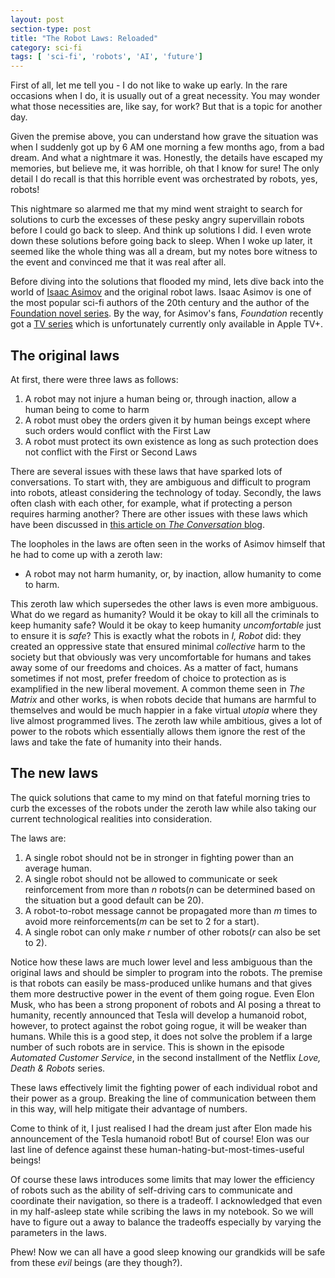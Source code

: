 ```yaml
---
layout: post
section-type: post
title: "The Robot Laws: Reloaded"
category: sci-fi 
tags: [ 'sci-fi', 'robots', 'AI', 'future']
---
```


First of all, let me tell you - I do not like to wake up early. In the rare occasions when I do, it is usually out of a great
necessity. You may wonder what those necessities are, like say, for work? But that is a topic for another day.

Given the premise above, you can understand how grave the situation was when I suddenly got up by 6 AM one morning 
a few months ago, from a bad dream. And what a nightmare it was. Honestly, the details have escaped my memories, but 
believe me, it was horrible, oh that I know for sure! The only detail I do recall is that this horrible event was orchestrated by robots, yes, robots!

This nightmare so alarmed me that my mind went straight to search for solutions to curb the excesses of these pesky angry supervillain 
robots before I could go back to sleep. And think up solutions I did. I even wrote down these solutions before going back to sleep. 
When I woke up later, it seemed like the whole thing was all a dream, but my notes bore witness to the event and convinced me that it was real after all.

Before diving into the solutions that flooded my mind, lets dive back into the world of <a href="https://en.wikipedia.org/wiki/Isaac_Asimov" target="\_blank">Isaac Asimov</a> 
and the original robot laws. Isaac Asimov is one of the most popular sci-fi authors of the 20th century and the author of the 
<a href="https://en.wikipedia.org/wiki/Foundation_series" target="\_blank">Foundation novel series</a>.
By the way, for Asimov's fans, _Foundation_ recently got a <a href="https://tv.apple.com/us/show/foundation/umc.cmc.5983fipzqbicvrve6jdfep4x3" target="\_blank">TV series</a>
which is unfortunately currently only available in Apple TV+.

## The original laws
At first, there were three laws as follows:
1.  A robot may not injure a human being or, through inaction, allow a human being to come to harm
2.  A robot must obey the orders given it by human beings except where such orders would conflict with the First Law
3.  A robot must protect its own existence as long as such protection does not conflict with the First or Second Laws

There are several issues with these laws that have sparked lots of conversations. To start with, they are ambiguous and difficult to
program into robots, atleast considering the technology of today. Secondly, the laws often clash with each other, for example, what if protecting
a person requires harming another? There are other issues with these laws which have been discussed in 
<a href="https://theconversation.com/after-75-years-isaac-asimovs-three-laws-of-robotics-need-updating-74501" target="\_blank">this article on _The Conversation_ blog</a>.

The loopholes in the laws are often seen in the works of Asimov himself that he had to come up with a zeroth law:
* A robot may not harm humanity, or, by inaction, allow humanity to come to harm.

This zeroth law which supersedes the other laws is even more ambiguous. What do we regard as humanity? Would it be okay to kill all the criminals to keep humanity safe?
Would it be okay to keep humanity _uncomfortable_ just to ensure it is _safe_? This is exactly what the robots in _I, Robot_ did: they created an oppressive state that ensured minimal _collective_ harm 
to the society but that obviously was very uncomfortable for humans and takes away some of our freedoms and choices. As a matter of fact, humans sometimes if not most,
prefer freedom of choice to protection as is examplified in the new  liberal movement. A common theme seen in _The Matrix_ and other works, is when robots decide that humans are harmful to themselves and would be much happier in a fake virtual _utopia_
where they live almost programmed lives. The zeroth law while ambitious, gives a lot of power to the robots which essentially allows them ignore the rest of the laws and take the fate of humanity into their hands.

## The new laws

The quick solutions that came to my mind on that fateful morning tries to curb the excesses of the robots under the zeroth law while also taking our current technological realities into consideration.

The laws are:
1.  A single robot should not be in stronger in fighting power than an average human.
2.  A single robot should not be allowed to communicate or seek reinforcement from more than _n_ robots(_n_ can be determined based on the situation but a good default can be 20).
3.  A robot-to-robot message cannot be propagated more than _m_ times to avoid more reinforcements(_m_ can be set to 2 for a start).
4.  A single robot can only make _r_ number of other robots(_r_ can also be set to 2).

Notice how these laws are much lower level and less ambiguous than the original laws and should be simpler to program into the robots. 
The premise is that robots can easily be mass-produced unlike humans and that gives them more destructive power in the event of them going rogue. Even Elon Musk, who has been a strong proponent of robots and AI posing 
a threat to humanity, recently announced that Tesla will develop a humanoid robot, however, to protect against the robot going rogue, it will be weaker than humans. While this is a good step, it does not solve the problem if a large number of such robots are in service.
This is shown in the episode _Automated Customer Service_, in the second installment of the Netflix _Love, Death  & Robots_ series. 

These laws effectively limit the fighting power of each individual robot and their power as a group. Breaking the line of communication between them in this way, will help mitigate their advantage of numbers.

Come to think of it, I just realised I had the dream just after Elon made his announcement of the Tesla humanoid robot! But of course! Elon was our last line of defence against these human-hating-but-most-times-useful beings!

Of course these laws introduces some limits that may lower the efficiency of robots such as the ability of self-driving cars to communicate and coordinate their navigation, so there is a tradeoff. I acknowledged that even in my
half-asleep state while scribing the laws in my notebook. So we will have to figure out a away to balance the tradeoffs especially by varying the parameters in the laws.

Phew! Now we can all have a good sleep knowing our grandkids will be safe from these _evil_ beings (are they though?).